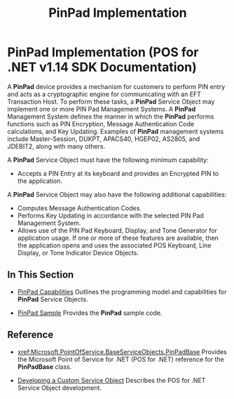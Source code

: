 ﻿---
title: PinPad Implementation
description: PinPad Implementation (POS for .NET v1.14 SDK Documentation)
ms.date: 03/03/2014
ms.topic: how-to
ms.custom: pos-restored-from-archive
---

# PinPad Implementation (POS for .NET v1.14 SDK Documentation)

A **PinPad** device provides a mechanism for customers to perform PIN entry and acts as a cryptographic engine for communicating with an EFT Transaction Host. To perform these tasks, a **PinPad** Service Object may implement one or more PIN Pad Management Systems. A **PinPad** Management System defines the manner in which the **PinPad** performs functions such as PIN Encryption, Message Authentication Code calculations, and Key Updating. Examples of **PinPad** management systems include Master-Session, DUKPT, APACS40, HGEP02, AS2805, and JDEBIT2, along with many others.

A **PinPad** Service Object must have the following minimum capability:

- Accepts a PIN Entry at its keyboard and provides an Encrypted PIN to the application.

A **PinPad** Service Object may also have the following additional capabilities:

- Computes Message Authentication Codes.
- Performs Key Updating in accordance with the selected PIN Pad Management System.
- Allows use of the PIN Pad Keyboard, Display, and Tone Generator for application usage. If one or more of these features are available, then the application opens and uses the associated POS Keyboard, Line Display, or Tone Indicator Device Objects.

## In This Section

- [PinPad Capabilities](pinpad-capabilities.md)
    Outlines the programming model and capabilities for **PinPad** Service Objects.

- [PinPad Sample](pinpad-sample.md)
    Provides the **PinPad** sample code.

## Reference

- <xref:Microsoft.PointOfService.BaseServiceObjects.PinPadBase>
    Provides the Microsoft Point of Service for .NET (POS for .NET) reference for the **PinPadBase** class.

- [Developing a Custom Service Object](developing-a-custom-service-object.md)
    Describes the POS for .NET Service Object development.
